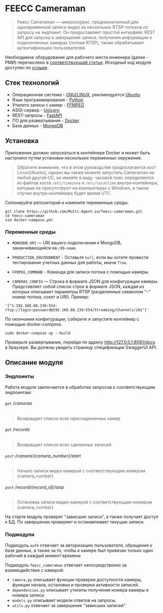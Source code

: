 # FEECC Cameraman

> Feecc Cameraman — микросервис, предназначенный для одновременной записи видео из нескольких RTSP-потоков по запросу
> на эндпоинт. Он предоставляет простой интерфейс REST API для запуска и завершения записи, получения информации о 
> подключенных камерах (потоки RTSP), также обрабатывает аутентификацию пользователей.

Необходимое оборудование для рабочего места инженера (далее - РМИ) перечислено в [соответствующей статье](./workbench-and-components.md).
Исходный код модуля доступен по [сслыке](https://github.com/Multi-Agent-io/feecc-cameraman).

## Стек технологий

- Операционная система - [GNU/LINUX](https://www.gnu.org/), рекомендуется [Ubuntu](https://ubuntu.com/)
- Язык программирования - [Python](https://www.python.org/)
- Утилита записи с камер - [FFMPEG](https://ffmpeg.org/)
- ASGI-сервер - [Uvicorn](https://www.uvicorn.org/)
- REST-запросы - [FastAPI](https://fastapi.tiangolo.com/)
- ПО для развертывания - [Docker](https://www.docker.com/)
- База данных - [MongoDB](https://www.mongodb.com/)

## Установка

Приложение должно запускаться в контейнере Docker и может быть настроено путем установки нескольких переменных окружения.

> Обратите внимание, что в этом руководстве предполагается хост Linux(Ubuntu), однако вы также можете запустить Cameraman
> на любой другой ОС, но имейте в виду: часовой пояс определяется из файлов хоста `/etc/timezone` и `/etc/localtime` внутри 
> контейнера, которые не присутствуют на компьютерах с Windows, в таком случае внутри контейнера будет время UTC.

Склонируйте репозиторий и измените переменные среды:
```
git clone https://github.com/Multi-Agent-io/feecc-cameraman.git
cd feecc-cameraman
vim docker-compose.yml
```

### Переменные среды

- `MONGODB_URI` — URI вашего подключения к MongoDB, заканчивающийся на `/db-name`.

- `PRODUCTION_ENVIRONMENT` - Оставьте `null`, если вы хотите провести тестирование учетных данных для работы, иначе `True`.

- `FFMPEG_COMMAND` - Команда для записи потока с помощью камеры.

- `CAMERAS_CONFIG` — Строка в формате JSON для конфигурации камеры. Представляет собой список строк в формате JSON, 
каждая из которых описывает параметры RTSP (разделенные символом "-" номер потока, сокет и URI). Пример:
```
'["1-192.168.88.239:554-rtsp://login:password@192.168.88.239:554/Streaming/Channels/101"]'
```
По окончании конфигурации, соберите и запустите контейнер с помощью docker-compose. 
```
sudo docker-compose up --build
```

Проверьте развертывание, перейдя по адресу http://127.0.0.1:8081/docs в браузере. Вы должны увидеть страницу спецификации SwaggerUI API.

## Описание модуля

### Эндпоинты

Работа модуля заключается в обработке запросов к соответствующим эндпоинтам:

###### `get` /cameras
> Возвращает список всех присоединенных камер

###### `get` /records
> Возвращает список всех сделанных записей

###### `post` /camera/{camera_number}/start
> Начало записи видео камерой с соответствующим номером {camera_number}

###### `post` /record/{record_id}/stop
> Остановка записи видео камерой с соответствующим номером {camera_number}

На старте модуль проверят "зависшие записи", а также получает доступ к БД. По завершении проверяет и останавливает текущие
записи.

### Подмодули

Подмодуль `auth` отвечает за авторизацию пользователя, обращения к базе данных, а также за то, чтобы к камере был привязан
только один рабочий в каждый момент времени

Подмодуль `feecc_cameraman` отвечает непосредственно за взаимодействие с камерой:

  - `camera.py` описывает функции проверки доступности камеры, функции начала, остановки и проверки активности записей.
  - `dependencies.py` описывает утилиты получения номера камеры и номера записи.
  - `models.py` описывает модели ответов на запросы.
  - `utils.py` отвечает за завершение "зависших записей".
